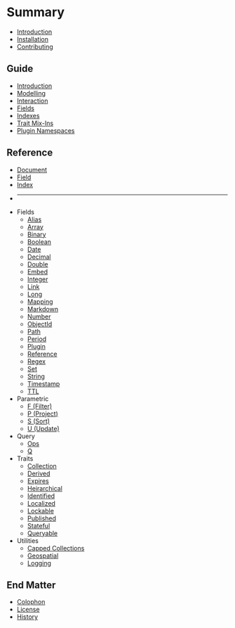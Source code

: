 # Summary

* [Introduction](README.md)
* [Installation](installation.md)
* [Contributing](contributing.md)

## Guide

* [Introduction](guide.md#introduction)
* [Modelling](guide.md#document-modelling)
* [Interaction](guide.md#document-interaction)
* [Fields](guide.md#fields)
* [Indexes](guide.md#indexes)
* [Trait Mix-Ins](guide.md#trait-mix-ins)
* [Plugin Namespaces](guide.md#plugin-namespaces)

## Reference

* [Document](reference/document.md)
* [Field](reference/field/README.md)
* [Index](reference/index.md)
* ---
* Fields
  * [Alias](reference/field/alias.md)
  * [Array](reference/field/array.md)
  * [Binary](reference/field/binary.md)
  * [Boolean](reference/field/boolean.md)
  * [Date](reference/field/date.md)
  * [Decimal](reference/field/decimal.md)
  * [Double](reference/field/double.md)
  * [Embed](reference/field/embed.md)
  * [Integer](reference/field/integer.md)
  * [Link](reference/field/link.md)
  * [Long](reference/field/long.md)
  * [Mapping](reference/field/mapping.md)
  * [Markdown](reference/field/markdown.md)
  * [Number](reference/field/number.md)
  * [ObjectId](reference/field/objectid.md)
  * [Path](reference/field/path.md)
  * [Period](reference/field/period.md)
  * [Plugin](reference/field/plugin.md)
  * [Reference](reference/field/reference.md)
  * [Regex](reference/field/regex.md)
  * [Set](reference/field/set.md)
  * [String](reference/field/string.md)
  * [Timestamp](reference/field/timestamp.md)
  * [TTL](reference/field/ttl.md)
* Parametric
  * [F \(Filter\)](reference/parametric.md#filtering)
  * [P \(Project\)](reference/parametric.md#projection)
  * [S \(Sort\)](reference/parametric.md#sorting)
  * [U \(Update\)](reference/parametric.md#updates)
* Query
  * [Ops](api/query/ops.md)
  * [Q](api/query/query.md)
* Traits
  * [Collection](reference/trait/collection.md)
  * [Derived](reference/trait/derived.md)
  * [Expires](reference/trait/expires.md)
  * [Heirarchical](reference/trait/heirarchical.md)
  * [Identified](reference/trait/identified.md)
  * [Localized](reference/trait/localized.md)
  * [Lockable](reference/trait/lockable.md)
  * [Published](reference/trait/published.md)
  * [Stateful](reference/trait/stateful.md)
  * [Queryable](reference/trait/queryable.md)
* Utilities
  * [Capped Collections](reference/capped.md)
  * [Geospatial](reference/geospatial.md)
  * [Logging](reference/logging.md)

## End Matter

* [Colophon](colophon.md)
* [License](license.md)
* [History](history.md)
